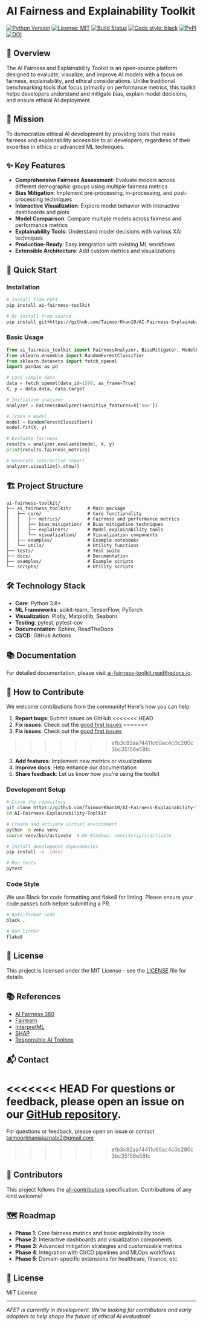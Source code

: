 # AI Fairness and Explainability Toolkit

[![Python Version](https://img.shields.io/badge/python-3.8%2B-blue.svg)](https://www.python.org/downloads/)
[![License: MIT](https://img.shields.io/badge/License-MIT-yellow.svg)](https://opensource.org/licenses/MIT)
[![Build Status](https://github.com/TaimoorKhan10/AI-Fairness-Explainability-Toolkit/actions/workflows/tests.yml/badge.svg)](https://github.com/TaimoorKhan10/AI-Fairness-Explainability-Toolkit/actions)
[![Code style: black](https://img.shields.io/badge/code%20style-black-000000.svg)](https://github.com/psf/black)
[![PyPI](https://img.shields.io/pypi/v/ai-fairness-toolkit?color=blue&logo=pypi&logoColor=white&cacheSeconds=3600)](https://pypi.org/project/ai-fairness-toolkit/)
[![DOI](https://zenodo.org/badge/DOI/10.5281/zenodo.15512041.svg)](https://doi.org/10.5281/zenodo.15512041)

## 🌟 Overview

The AI Fairness and Explainability Toolkit is an open-source platform designed to evaluate, visualize, and improve AI models with a focus on fairness, explainability, and ethical considerations. Unlike traditional benchmarking tools that focus primarily on performance metrics, this toolkit helps developers understand and mitigate bias, explain model decisions, and ensure ethical AI deployment.

## 🎯 Mission

To democratize ethical AI development by providing tools that make fairness and explainability accessible to all developers, regardless of their expertise in ethics or advanced ML techniques.

## ✨ Key Features

- **Comprehensive Fairness Assessment**: Evaluate models across different demographic groups using multiple fairness metrics
- **Bias Mitigation**: Implement pre-processing, in-processing, and post-processing techniques
- **Interactive Visualization**: Explore model behavior with interactive dashboards and plots
- **Model Comparison**: Compare multiple models across fairness and performance metrics
- **Explainability Tools**: Understand model decisions with various XAI techniques
- **Production-Ready**: Easy integration with existing ML workflows
- **Extensible Architecture**: Add custom metrics and visualizations

## 🚀 Quick Start

### Installation

```bash
# Install from PyPI
pip install ai-fairness-toolkit

# Or install from source
pip install git+https://github.com/TaimoorKhan10/AI-Fairness-Explainability-Toolkit.git
```

### Basic Usage

```python
from ai_fairness_toolkit import FairnessAnalyzer, BiasMitigator, ModelExplainer
from sklearn.ensemble import RandomForestClassifier
from sklearn.datasets import fetch_openml
import pandas as pd

# Load sample data
data = fetch_openml(data_id=1590, as_frame=True)
X, y = data.data, data.target

# Initialize analyzer
analyzer = FairnessAnalyzer(sensitive_features=X['sex'])

# Train a model
model = RandomForestClassifier()
model.fit(X, y)

# Evaluate fairness
results = analyzer.evaluate(model, X, y)
print(results.fairness_metrics)

# Generate interactive report
analyzer.visualize().show()
```

## 🏗️ Project Structure

```
ai-fairness-toolkit/
├── ai_fairness_toolkit/      # Main package
│   ├── core/                 # Core functionality
│   │   ├── metrics/          # Fairness and performance metrics
│   │   ├── bias_mitigation/  # Bias mitigation techniques
│   │   ├── explainers/       # Model explainability tools
│   │   └── visualization/    # Visualization components
│   ├── examples/             # Example notebooks
│   └── utils/                # Utility functions
├── tests/                    # Test suite
├── docs/                     # Documentation
├── examples/                 # Example scripts
└── scripts/                  # Utility scripts
```

## 🛠️ Technology Stack

- **Core**: Python 3.8+
- **ML Frameworks**: scikit-learn, TensorFlow, PyTorch
- **Visualization**: Plotly, Matplotlib, Seaborn
- **Testing**: pytest, pytest-cov
- **Documentation**: Sphinx, ReadTheDocs
- **CI/CD**: GitHub Actions

## 📚 Documentation

For detailed documentation, please visit [ai-fairness-toolkit.readthedocs.io](https://ai-fairness-toolkit.readthedocs.io/).

## 🤝 How to Contribute

We welcome contributions from the community! Here's how you can help:

1. **Report bugs**: Submit issues on GitHub
<<<<<<< HEAD
2. **Fix issues**: Check out the [good first issues](https://github.com/TaimoorKhan10/AI-Fairness-Explainability-Toolkit/labels/good%20first%20issue)
=======
2. **Fix issues**: Check out the [good first issues](https://github.com/TaimoorKhan10afet/labels/good%20first%20issue)
>>>>>>> efb3c82aa74411c60ac4c0c280c3bc35156e58fc
3. **Add features**: Implement new metrics or visualizations
4. **Improve docs**: Help enhance our documentation
5. **Share feedback**: Let us know how you're using the toolkit

### Development Setup

```bash
# Clone the repository
git clone https://github.com/TaimoorKhan10/AI-Fairness-Explainability-Toolkit.git
cd AI-Fairness-Explainability-Toolkit

# Create and activate virtual environment
python -m venv venv
source venv/bin/activate  # On Windows: venv\Scripts\activate

# Install development dependencies
pip install -e .[dev]

# Run tests
pytest
```

### Code Style

We use Black for code formatting and flake8 for linting. Please ensure your code passes both before submitting a PR.

```bash
# Auto-format code
black .

# Run linter
flake8
```

## 📄 License

This project is licensed under the MIT License - see the [LICENSE](LICENSE) file for details.

## 📚 References

- [AI Fairness 360](https://aif360.mybluemix.net/)
- [Fairlearn](https://fairlearn.org/)
- [InterpretML](https://interpret.ml/)
- [SHAP](https://shap.readthedocs.io/)
- [Responsible AI Toolbox](https://responsibleaitoolbox.ai/)

## 📬 Contact

<<<<<<< HEAD
For questions or feedback, please open an issue on our [GitHub repository](https://github.com/TaimoorKhan10/AI-Fairness-Explainability-Toolkit/issues).
=======
For questions or feedback, please open an issue or contact taimoorkhaniajaznabi2@gmail.com
>>>>>>> efb3c82aa74411c60ac4c0c280c3bc35156e58fc

## 🤝 Contributors

<!-- ALL-CONTRIBUTORS-LIST:START - Do not remove or modify this section -->
<!-- prettier-ignore-start -->
<!-- markdownlint-disable -->
<!-- markdownlint-restore -->
<!-- prettier-ignore-end -->
<!-- ALL-CONTRIBUTORS-LIST:END -->

This project follows the [all-contributors](https://github.com/all-contributors/all-contributors) specification. Contributions of any kind welcome!

## 🗺️ Roadmap

- **Phase 1**: Core fairness metrics and basic explainability tools
- **Phase 2**: Interactive dashboards and visualization components
- **Phase 3**: Advanced mitigation strategies and customizable metrics
- **Phase 4**: Integration with CI/CD pipelines and MLOps workflows
- **Phase 5**: Domain-specific extensions for healthcare, finance, etc.

## 📜 License

MIT License

---

*AFET is currently in development. We're looking for contributors and early adopters to help shape the future of ethical AI evaluation!*
